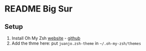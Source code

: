 # README Big Sur

## Setup

1. Install Oh My Zsh [website](https://ohmyz.sh/) - [github](https://github.com/ohmyzsh/ohmyzsh)
2. Add the thme here: put `juanjo.zsh-theme` in `~/.oh-my-zsh/themes`